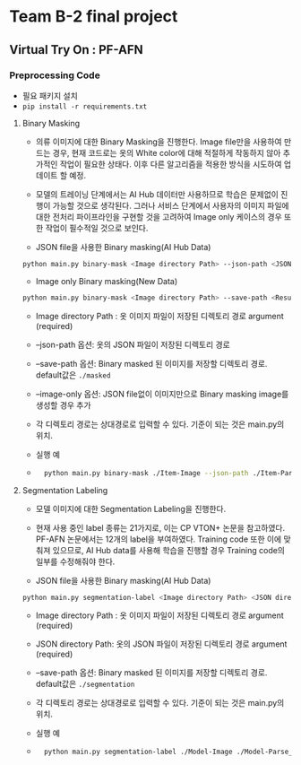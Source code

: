 # Team B-2 final project
## Virtual Try On : PF-AFN
### Preprocessing Code

- 필요 패키지 설치
- `pip install -r requirements.txt`

1. Binary Masking

    - 의류 이미지에 대한 Binary Masking을 진행한다. Image file만을 사용하여 만드는 경우, 현재 코드로는 옷의 White color에 대해 적절하게 작동하지 않아 추가적인 작업이 필요한 상태다. 이후 다른 알고리즘을 적용한 방식을 시도하여 업데이트 할 예정.

    - 모델의 트레이닝 단계에서는 AI Hub 데이터만 사용하므로 학습은 문제없이 진행이 가능할 것으로 생각된다. 그러나 서비스 단계에서 사용자의 이미지 파일에 대한 전처리 파이프라인을 구현할 것을 고려하여 Image only 케이스의 경우 또한 작업이 필수적일 것으로 보인다.

        

    - JSON file을 사용한 Binary masking(AI Hub Data)

    ```bash
    python main.py binary-mask <Image directory Path> --json-path <JSON directory Path> --save-path <Results directory>
    ```

    - Image only Binary masking(New Data)

    ```bash
    python main.py binary-mask <Image directory Path> --save-path <Results directory> --image-only
    ```

    - Image directory Path : 옷 이미지 파일이 저장된 디렉토리 경로 argument (required)

    - –json-path 옵션: 옷의 JSON 파일이 저장된 디렉토리 경로

    - –save-path 옵션: Binary masked 된 이미지를 저장할 디렉토리 경로. default값은 `./masked`

    - –image-only 옵션: JSON file없이 이미지만으로 Binary masking image를 생성할 경우 추가

    - 각 디렉토리 경로는 상대경로로 입력할 수 있다. 기준이 되는 것은 main.py의 위치.

    - 실행 예

    - ```bash
        python main.py binary-mask ./Item-Image --json-path ./Item-Parse_f
        ```

        

2. Segmentation Labeling

    - 모델 이미지에 대한 Segmentation Labeling을 진행한다.

    - 현재 사용 중인 label 종류는 21가지로, 이는 CP VTON+ 논문을 참고하였다. PF-AFN 논문에서는 12개의 label을 부여하였다. Training code 또한 이에 맞춰져 있으므로, AI Hub data를 사용해 학습을 진행할 경우 Training code의 일부를 수정해줘야 한다.

          

    - JSON file을 사용한 Binary masking(AI Hub Data)

    ```bash
    python main.py segmentation-label <Image directory Path> <JSON directory Path> --save-path <Results directory>
    ```

    - Image directory Path : 옷 이미지 파일이 저장된 디렉토리 경로 argument (required)

    - JSON directory Path: 옷의 JSON 파일이 저장된 디렉토리 경로 argument (required)

    - –save-path 옵션: Binary masked 된 이미지를 저장할 디렉토리 경로. default값은 `./segmentation`

    - 각 디렉토리 경로는 상대경로로 입력할 수 있다. 기준이 되는 것은 main.py의 위치.

    - 실행 예

    - ```bash
        python main.py segmentation-label ./Model-Image ./Model-Parse_f
        ```

        

